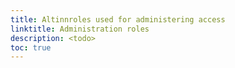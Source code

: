 ```yaml
---
title: Altinnroles used for administering access
linktitle: Administration roles
description: <todo>
toc: true
---
```

